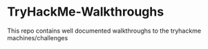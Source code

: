 # TryHackMe-Walkthroughs
This repo contains well documented walkthroughs to the tryhackme machines/challenges
